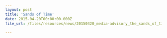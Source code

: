 ```yaml
---
layout: post
title: 'Sands of Time'
date: 2015-04-20T00:00:00.000Z
file_url: /files/resources/news/20150420_media-advisory_the_sands_of_time.pdf

---
```


